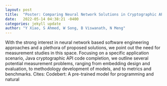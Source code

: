 ```yaml
---
layout: post
title:  "Poster: Comparing Neural Network Solutions in Cryptographic API Completion"
date:   2022-05-14 04:38:21 -0400
categories: jekyll update
author: "Y Xiao, S Ahmed, W Song, B Viswanath, N Meng"
---
```

With the strong interest in neural network based software engineering approaches and a plethora of proposed solutions, we point out the need for measurement studies in this space. Focusing on a specific application scenario, Java cryptographic API code completion, we outline several potential measurement problems, ranging from embedding design and evaluation, to methodology development of models, and to metrics and benchmarks. Cites: Codebert: A pre-trained model for programming and natural